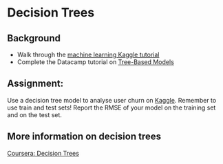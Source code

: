 # Decision Trees

## Background
- Walk through the [machine learning Kaggle tutorial](https://www.kaggle.com/learn/machine-learning)
- Complete the Datacamp tutorial on [Tree-Based Models](https://www.datacamp.com/courses/machine-learning-with-tree-based-models-in-python)

## Assignment:
Use a decision tree model to analyse user churn on [Kaggle](https://www.kaggle.com/danilodiogo/churn-analysis-decision-tree-random-forest). Remember to use train and test sets! Report the RMSE of your model on the training set and on the test set.

## More information on decision trees
[Coursera: Decision Trees](https://www.coursera.org/lecture/python-machine-learning/decision-trees-Zj96A)
